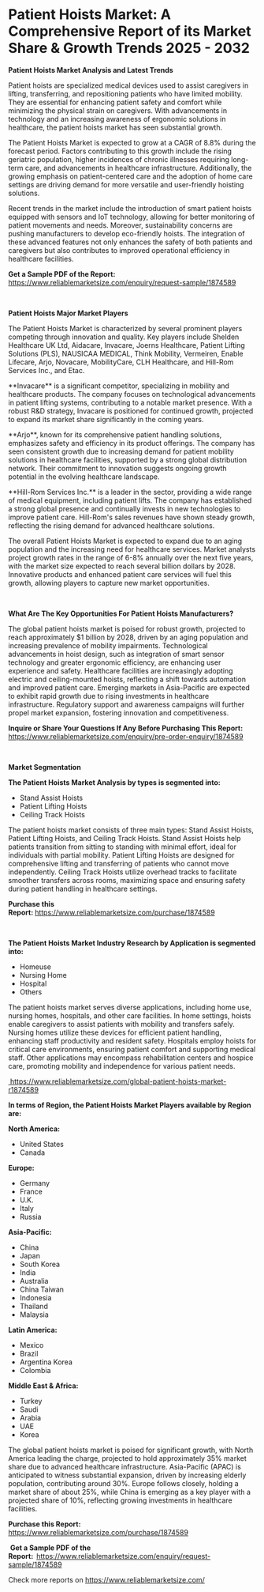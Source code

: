 <p><h1>Patient Hoists Market: A Comprehensive Report of its Market Share & Growth Trends 2025 - 2032</h1></p><p><strong>Patient Hoists Market Analysis and Latest Trends</strong></p>
<p><p>Patient hoists are specialized medical devices used to assist caregivers in lifting, transferring, and repositioning patients who have limited mobility. They are essential for enhancing patient safety and comfort while minimizing the physical strain on caregivers. With advancements in technology and an increasing awareness of ergonomic solutions in healthcare, the patient hoists market has seen substantial growth.</p><p>The Patient Hoists Market is expected to grow at a CAGR of 8.8% during the forecast period. Factors contributing to this growth include the rising geriatric population, higher incidences of chronic illnesses requiring long-term care, and advancements in healthcare infrastructure. Additionally, the growing emphasis on patient-centered care and the adoption of home care settings are driving demand for more versatile and user-friendly hoisting solutions. </p><p>Recent trends in the market include the introduction of smart patient hoists equipped with sensors and IoT technology, allowing for better monitoring of patient movements and needs. Moreover, sustainability concerns are pushing manufacturers to develop eco-friendly hoists. The integration of these advanced features not only enhances the safety of both patients and caregivers but also contributes to improved operational efficiency in healthcare facilities.</p></p>
<p><strong>Get a Sample PDF of the Report:&nbsp;</strong> <a href="https://www.reliablemarketsize.com/enquiry/request-sample/1874589?utm_campaign=1888&utm_medium=2&utm_source=Github&utm_content=ia&utm_term=09022025&utm_id=patient-hoists">https://www.reliablemarketsize.com/enquiry/request-sample/1874589</a></p>
<p>&nbsp;</p>
<p><strong>Patient Hoists Major Market Players</strong></p>
<p><p>The Patient Hoists Market is characterized by several prominent players competing through innovation and quality. Key players include Shelden Healthcare UK Ltd, Aidacare, Invacare, Joerns Healthcare, Patient Lifting Solutions (PLS), NAUSICAA MEDICAL, Think Mobility, Vermeiren, Enable Lifecare, Arjo, Novacare, MobilityCare, CLH Healthcare, and Hill-Rom Services Inc., and Etac.</p><p>**Invacare** is a significant competitor, specializing in mobility and healthcare products. The company focuses on technological advancements in patient lifting systems, contributing to a notable market presence. With a robust R&D strategy, Invacare is positioned for continued growth, projected to expand its market share significantly in the coming years.</p><p>**Arjo**, known for its comprehensive patient handling solutions, emphasizes safety and efficiency in its product offerings. The company has seen consistent growth due to increasing demand for patient mobility solutions in healthcare facilities, supported by a strong global distribution network. Their commitment to innovation suggests ongoing growth potential in the evolving healthcare landscape.</p><p>**Hill-Rom Services Inc.** is a leader in the sector, providing a wide range of medical equipment, including patient lifts. The company has established a strong global presence and continually invests in new technologies to improve patient care. Hill-Rom's sales revenues have shown steady growth, reflecting the rising demand for advanced healthcare solutions.</p><p>The overall Patient Hoists Market is expected to expand due to an aging population and the increasing need for healthcare services. Market analysts project growth rates in the range of 6-8% annually over the next five years, with the market size expected to reach several billion dollars by 2028. Innovative products and enhanced patient care services will fuel this growth, allowing players to capture new market opportunities.</p></p>
<p>&nbsp;</p>
<p><strong>What Are The Key Opportunities For Patient Hoists Manufacturers?</strong></p>
<p><p>The global patient hoists market is poised for robust growth, projected to reach approximately $1 billion by 2028, driven by an aging population and increasing prevalence of mobility impairments. Technological advancements in hoist design, such as integration of smart sensor technology and greater ergonomic efficiency, are enhancing user experience and safety. Healthcare facilities are increasingly adopting electric and ceiling-mounted hoists, reflecting a shift towards automation and improved patient care. Emerging markets in Asia-Pacific are expected to exhibit rapid growth due to rising investments in healthcare infrastructure. Regulatory support and awareness campaigns will further propel market expansion, fostering innovation and competitiveness.</p></p>
<p><strong>Inquire or Share Your Questions If Any Before Purchasing This Report:</strong> <a href="https://www.reliablemarketsize.com/enquiry/pre-order-enquiry/1874589?utm_campaign=1888&utm_medium=2&utm_source=Github&utm_content=ia&utm_term=09022025&utm_id=patient-hoists">https://www.reliablemarketsize.com/enquiry/pre-order-enquiry/1874589</a></p>
<p>&nbsp;</p>
<p><strong>Market Segmentation</strong></p>
<p><strong>The Patient Hoists Market Analysis by types is segmented into:</strong></p>
<p><ul><li>Stand Assist Hoists</li><li>Patient Lifting Hoists</li><li>Ceiling Track Hoists</li></ul></p>
<p><p>The patient hoists market consists of three main types: Stand Assist Hoists, Patient Lifting Hoists, and Ceiling Track Hoists. Stand Assist Hoists help patients transition from sitting to standing with minimal effort, ideal for individuals with partial mobility. Patient Lifting Hoists are designed for comprehensive lifting and transferring of patients who cannot move independently. Ceiling Track Hoists utilize overhead tracks to facilitate smoother transfers across rooms, maximizing space and ensuring safety during patient handling in healthcare settings.</p></p>
<p><strong>Purchase this Report:&nbsp;</strong><a href="https://www.reliablemarketsize.com/purchase/1874589?utm_campaign=1888&utm_medium=2&utm_source=Github&utm_content=ia&utm_term=09022025&utm_id=patient-hoists">https://www.reliablemarketsize.com/purchase/1874589</a></p>
<p>&nbsp;</p>
<p><strong>The Patient Hoists Market Industry Research by Application is segmented into:</strong></p>
<p><ul><li>Homeuse</li><li>Nursing Home</li><li>Hospital</li><li>Others</li></ul></p>
<p><p>The patient hoists market serves diverse applications, including home use, nursing homes, hospitals, and other care facilities. In home settings, hoists enable caregivers to assist patients with mobility and transfers safely. Nursing homes utilize these devices for efficient patient handling, enhancing staff productivity and resident safety. Hospitals employ hoists for critical care environments, ensuring patient comfort and supporting medical staff. Other applications may encompass rehabilitation centers and hospice care, promoting mobility and independence for various patient needs.</p></p>
<p><a href="https://www.reliablemarketsize.com/global-patient-hoists-market-r1874589?utm_campaign=1888&utm_medium=2&utm_source=Github&utm_content=ia&utm_term=09022025&utm_id=patient-hoists">&nbsp;https://www.reliablemarketsize.com/global-patient-hoists-market-r1874589</a></p>
<p><strong>In terms of Region, the Patient Hoists Market Players available by Region are:</strong></p>
<p>
    <p> <strong> North America: </strong>
        <ul>
            <li>United States</li>
            <li>Canada</li>
        </ul>
        </p> 
    <p> <strong> Europe: </strong>
        <ul>
            <li>Germany</li>
            <li>France</li>
            <li>U.K.</li>
            <li>Italy</li>
            <li>Russia</li>
        </ul>
        </p> 
    <p> <strong> Asia-Pacific: </strong>
        <ul>
            <li>China</li>
            <li>Japan</li>
            <li>South Korea</li>
            <li>India</li>
            <li>Australia</li>
            <li>China Taiwan</li>
            <li>Indonesia</li>
            <li>Thailand</li>
            <li>Malaysia</li>
        </ul>
        </p> 
    <p> <strong> Latin America: </strong>
        <ul>
            <li>Mexico</li>
            <li>Brazil</li>
            <li>Argentina Korea</li>
            <li>Colombia</li>
        </ul>
        </p> 
    <p> <strong> Middle East & Africa: </strong>
        <ul>
            <li>Turkey</li>
            <li>Saudi</li>
            <li>Arabia</li>
            <li>UAE</li>
            <li>Korea</li>
        </ul>
    </p>
    </p>
<p><p>The global patient hoists market is poised for significant growth, with North America leading the charge, projected to hold approximately 35% market share due to advanced healthcare infrastructure. Asia-Pacific (APAC) is anticipated to witness substantial expansion, driven by increasing elderly population, contributing around 30%. Europe follows closely, holding a market share of about 25%, while China is emerging as a key player with a projected share of 10%, reflecting growing investments in healthcare facilities.</p></p>
<p><strong>Purchase this Report: </strong><a href="https://www.reliablemarketsize.com/purchase/1874589?utm_campaign=1888&utm_medium=2&utm_source=Github&utm_content=ia&utm_term=09022025&utm_id=patient-hoists">https://www.reliablemarketsize.com/purchase/1874589</a></p>
<p>&nbsp;<strong>Get a Sample PDF of the Report:&nbsp;&nbsp;</strong><a href="https://www.reliablemarketsize.com/enquiry/request-sample/1874589?utm_campaign=1888&utm_medium=2&utm_source=Github&utm_content=ia&utm_term=09022025&utm_id=patient-hoists">https://www.reliablemarketsize.com/enquiry/request-sample/1874589</a></p>
<p><strong></strong></p>
<p>Check more reports on <a href="https://www.reliablemarketsize.com/?utm_campaign=1888&utm_medium=2&utm_source=Github&utm_content=ia&utm_term=09022025&utm_id=patient-hoists">https://www.reliablemarketsize.com/</a></p>